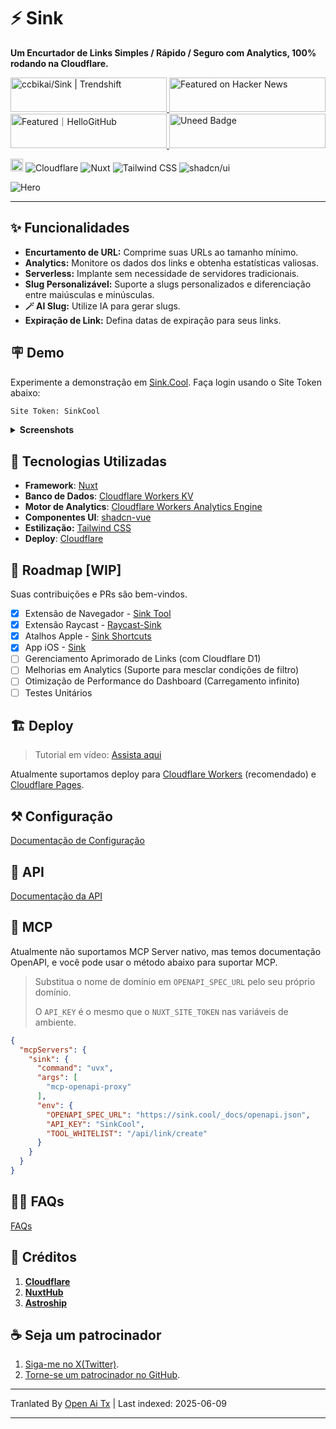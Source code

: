 # ⚡ Sink

**Um Encurtador de Links Simples / Rápido / Seguro com Analytics, 100% rodando na Cloudflare.**

<a href="https://trendshift.io/repositories/10421" target="_blank">
  <img
    src="https://trendshift.io/api/badge/repositories/10421"
    alt="ccbikai/Sink | Trendshift"
    width="250"
    height="55"
  />
</a>
<a href="https://news.ycombinator.com/item?id=40843683" target="_blank">
  <img
    src="https://hackernews-badge.vercel.app/api?id=40843683"
    alt="Featured on Hacker News"
    width="250"
    height="55"
  />
</a>
<a href="https://hellogithub.com/repository/57771fd91d1542c7a470959b677a9944" target="_blank">
  <img
    src="https://abroad.hellogithub.com/v1/widgets/recommend.svg?rid=57771fd91d1542c7a470959b677a9944&claim_uid=qi74Zp23wYKeAVB&theme=neutral"
    alt="Featured｜HelloGitHub"
    width="250"
    height="55"
  />
</a>
<a href="https://www.uneed.best/tool/sink" target="_blank">
  <img
    src="https://www.uneed.best/POTW1.png"
    alt="Uneed Badge"
    width="250"
    height="55"
  />
</a>

[<img src="https://devin.ai/assets/deepwiki-badge.png" alt="DeepWiki" height="20"/>](https://deepwiki.com/ccbikai/Sink)
![Cloudflare](https://img.shields.io/badge/Cloudflare-F69652?style=flat&logo=cloudflare&logoColor=white)
![Nuxt](https://img.shields.io/badge/Nuxt-00DC82?style=flat&logo=nuxtdotjs&logoColor=white)
![Tailwind CSS](https://img.shields.io/badge/Tailwind%20CSS-06B6D4?style=flat&logo=tailwindcss&logoColor=white)
![shadcn/ui](https://img.shields.io/badge/shadcn/ui-000000?style=flat&logo=shadcnui&logoColor=white)

![Hero](https://raw.githubusercontent.com/ccbikai/Sink/master/public/image.png)

----

## ✨ Funcionalidades

- **Encurtamento de URL:** Comprime suas URLs ao tamanho mínimo.
- **Analytics:** Monitore os dados dos links e obtenha estatísticas valiosas.
- **Serverless:** Implante sem necessidade de servidores tradicionais.
- **Slug Personalizável:** Suporte a slugs personalizados e diferenciação entre maiúsculas e minúsculas.
- **🪄 AI Slug:** Utilize IA para gerar slugs.
- **Expiração de Link:** Defina datas de expiração para seus links.

## 🪧 Demo

Experimente a demonstração em [Sink.Cool](https://sink.cool/dashboard). Faça login usando o Site Token abaixo:

```txt
Site Token: SinkCool
```

<details>
  <summary><b>Screenshots</b></summary>
  <img alt="Analytics" src="https://raw.githubusercontent.com/ccbikai/Sink/master/docs/images/sink.cool_dashboard.png"/>
  <img alt="Links" src="https://raw.githubusercontent.com/ccbikai/Sink/master/docs/images/sink.cool_dashboard_links.png"/>
  <img alt="Link Analytics" src="https://raw.githubusercontent.com/ccbikai/Sink/master/docs/images/sink.cool_dashboard_link_slug.png"/>
</details>

## 🧱 Tecnologias Utilizadas

- **Framework**: [Nuxt](https://nuxt.com/)
- **Banco de Dados**: [Cloudflare Workers KV](https://developers.cloudflare.com/kv/)
- **Motor de Analytics**: [Cloudflare Workers Analytics Engine](https://developers.cloudflare.com/analytics/)
- **Componentes UI**: [shadcn-vue](https://www.shadcn-vue.com/)
- **Estilização:** [Tailwind CSS](https://tailwindcss.com/)
- **Deploy**: [Cloudflare](https://www.cloudflare.com/)

## 🚗 Roadmap [WIP]

Suas contribuições e PRs são bem-vindos.

- [x] Extensão de Navegador
      - [Sink Tool](https://github.com/zhuzhuyule/sink-extension)
- [x] Extensão Raycast
      - [Raycast-Sink](https://github.com/foru17/raycast-sink)
- [x] Atalhos Apple
      - [Sink Shortcuts](https://s.search1api.com/sink001)
- [x] App iOS
      - [Sink](https://apps.apple.com/app/id6745417598)
- [ ] Gerenciamento Aprimorado de Links (com Cloudflare D1)
- [ ] Melhorias em Analytics (Suporte para mesclar condições de filtro)
- [ ] Otimização de Performance do Dashboard (Carregamento infinito)
- [ ] Testes Unitários

## 🏗️ Deploy

> Tutorial em vídeo: [Assista aqui](https://www.youtube.com/watch?v=MkU23U2VE9E)

Atualmente suportamos deploy para [Cloudflare Workers](https://raw.githubusercontent.com/ccbikai/Sink/master/docs/deployment/workers.md) (recomendado) e [Cloudflare Pages](https://raw.githubusercontent.com/ccbikai/Sink/master/docs/deployment/pages.md).

## ⚒️ Configuração

[Documentação de Configuração](https://raw.githubusercontent.com/ccbikai/Sink/master/docs/configuration.md)

## 🔌 API

[Documentação da API](https://raw.githubusercontent.com/ccbikai/Sink/master/docs/api.md)

## 🧰 MCP

Atualmente não suportamos MCP Server nativo, mas temos documentação OpenAPI, e você pode usar o método abaixo para suportar MCP.

> Substitua o nome de domínio em `OPENAPI_SPEC_URL` pelo seu próprio domínio.
>
> O `API_KEY` é o mesmo que o `NUXT_SITE_TOKEN` nas variáveis de ambiente.

```json
{
  "mcpServers": {
    "sink": {
      "command": "uvx",
      "args": [
        "mcp-openapi-proxy"
      ],
      "env": {
        "OPENAPI_SPEC_URL": "https://sink.cool/_docs/openapi.json",
        "API_KEY": "SinkCool",
        "TOOL_WHITELIST": "/api/link/create"
      }
    }
  }
}
```

## 🙋🏻 FAQs

[FAQs](https://raw.githubusercontent.com/ccbikai/Sink/master/docs/faqs.md)

## 💖 Créditos

1. [**Cloudflare**](https://www.cloudflare.com/)
2. [**NuxtHub**](https://hub.nuxt.com/)
3. [**Astroship**](https://astroship.web3templates.com/)

## ☕ Seja um patrocinador

1. [Siga-me no X(Twitter)](https://404.li/kai).
2. [Torne-se um patrocinador no GitHub](https://github.com/sponsors/ccbikai).

---

Tranlated By [Open Ai Tx](https://github.com/OpenAiTx/OpenAiTx) | Last indexed: 2025-06-09

---